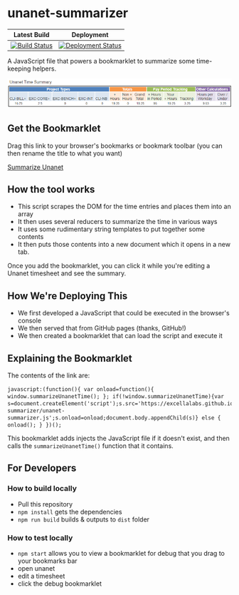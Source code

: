 # unanet-summarizer

| Latest Build                                                                                                                                                                                                                              | Deployment                                                                                                                                                                                                  |
| ----------------------------------------------------------------------------------------------------------------------------------------------------------------------------------------------------------------------------------------- | ----------------------------------------------------------------------------------------------------------------------------------------------------------------------------------------------------------- |
| [![Build Status](https://dev.azure.com/excellaco/unanet-summarizer/_apis/build/status/excellalabs.unanet-summarizer?branchName=master)](https://dev.azure.com/excellaco/unanet-summarizer/_build/latest?definitionId=5&branchName=master) | [![Deployment Status](https://vsrm.dev.azure.com/excellaco/_apis/public/Release/badge/ab42bd87-c4a4-44b8-9bcc-02ab7408d6c0/1/1)](https://dev.azure.com/excellaco/unanet-summarizer/_release?definitionId=1) |

A JavaScript file that powers a bookmarklet to summarize some time-keeping helpers.

![screenshot of the tool in action](bookmarklet/summarizer-screenshot.png)

## Get the Bookmarklet

Drag this link to your browser's bookmarks or bookmark toolbar (you can then rename the title to what you want)

<a href="javascript:(function(){ var onload=function(){ window.summarizeUnanetTime(); }; if(!window.summarizeUnanetTime){var s=document.createElement('script');s.src='https://excellalabs.github.io/unanet-summarizer/unanet-summarizer.js';s.onload=onload;document.body.appendChild(s)} else { onload(); } })();">Summarize Unanet</a>

## How the tool works

- This script scrapes the DOM for the time entries and places them into an array
- It then uses several reducers to summarize the time in various ways
- It uses some rudimentary string templates to put together some contents
- It then puts those contents into a new document which it opens in a new tab.

Once you add the bookmarklet, you can click it while you're editing a Unanet timesheet and see the summary.

## How We're Deploying This

- We first developed a JavaScript that could be executed in the browser's console
- We then served that from GitHub pages (thanks, GitHub!)
- We then created a bookmarklet that can load the script and execute it

## Explaining the Bookmarklet

The contents of the link are:

```
javascript:(function(){ var onload=function(){ window.summarizeUnanetTime(); }; if(!window.summarizeUnanetTime){var s=document.createElement('script');s.src='https://excellalabs.github.io/unanet-summarizer/unanet-summarizer.js';s.onload=onload;document.body.appendChild(s)} else { onload(); } })();
```

This bookmarklet adds injects the JavaScript file if it doesn't exist, and then calls the `summarizeUnanetTime()` function that it contains.

## For Developers

### How to build locally

- Pull this repository
- `npm install` gets the dependencies
- `npm run build` builds & outputs to `dist` folder

### How to test locally

- `npm start` allows you to view a bookmarklet for debug that you drag to your bookmarks bar
- open unanet
- edit a timesheet
- click the debug bookmarklet
